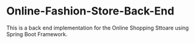 # Online-Fashion-Store-Back-End
This is a back end implementation for the Online Shopping Sttoare using Spring Boot Framework.
